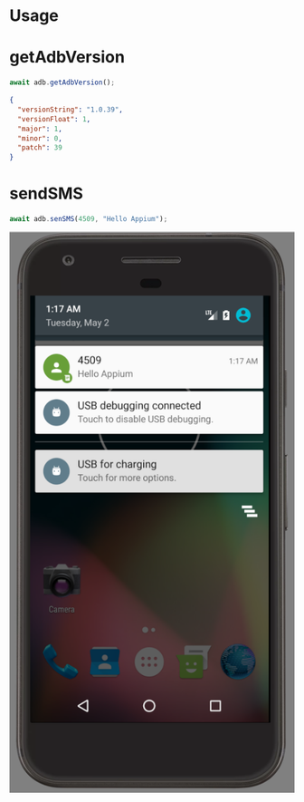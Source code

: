 # Usage

# getAdbVersion

```javascript
await adb.getAdbVersion();
```

```json
{
  "versionString": "1.0.39",
  "versionFloat": 1,
  "major": 1,
  "minor": 0,
  "patch": 39
}
```

# sendSMS

```javascript
await adb.senSMS(4509, "Hello Appium");
```

<img src="static/send-sms-screen.png" />
